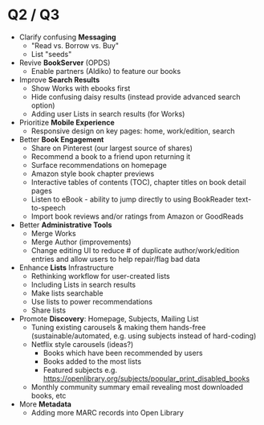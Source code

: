 # Q2 / Q3

* Clarify confusing **Messaging**
  * "Read vs. Borrow vs. Buy"
  * List "seeds"
* Revive **BookServer** (OPDS)
  * Enable partners (Aldiko) to feature our books
* Improve **Search Results**
  * Show Works with ebooks first
  * Hide confusing daisy results (instead provide advanced search option)
  * Adding user Lists in search results (for Works)
* Prioritize **Mobile Experience**
  * Responsive design on key pages: home, work/edition, search
* Better **Book Engagement**
  * Share on Pinterest (our largest source of shares)
  * Recommend a book to a friend upon returning it
  * Surface recommendations on homepage
  * Amazon style book chapter previews
  * Interactive tables of contents (TOC), chapter titles on book detail pages
  * Listen to eBook - ability to jump directly to using BookReader text-to-speech
  * Import book reviews and/or ratings from Amazon or GoodReads
* Better **Administrative Tools**
  * Merge Works
  * Merge Author (improvements)
  * Change editing UI to reduce # of duplicate author/work/edition entries and allow users to help repair/flag bad data
* Enhance **Lists** Infrastructure
  * Rethinking workflow for user-created lists
  * Including Lists in search results
  * Make lists searchable
  * Use lists to power recommendations
  * Share lists
* Promote **Discovery**: Homepage, Subjects, Mailing List
  * Tuning existing carousels & making them hands-free (sustainable/automated, e.g. using subjects instead of hard-coding)
  * Netflix style carousels (ideas?)
    * Books which have been recommended by users
    * Books added to the most lists
    * Featured subjects e.g. https://openlibrary.org/subjects/popular_print_disabled_books
  * Monthly community summary email revealing most downloaded books, etc
* More **Metadata**
  * Adding more MARC records into Open Library
